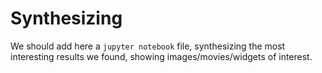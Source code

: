 # Synthesizing

We should add here a `jupyter notebook` file, synthesizing the most interesting results we found, showing images/movies/widgets of interest.

